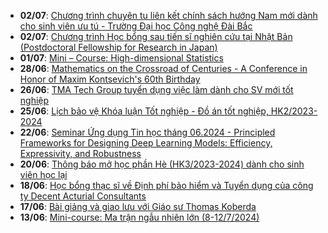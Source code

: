  - **02/07**: [Chương trình chuyên tu liên kết chính sách hướng Nam mới dành cho sinh viên ưu tú - Trường Đại học Công nghệ Đài Bắc](https://math.hcmus.edu.vn/tin-tức/tin-học-bổng-việc-làm/954-chương-trình-chuyên-tu-liên-kết-chính-sách-hướng-nam-mới-dành-cho-sinh-viên-ưu-tú-trường-đại-học-công-nghệ-đài-bắc)
 - **02/07**: [Chương trình Học bổng sau tiến sĩ nghiên cứu tại Nhật Bản (Postdoctoral Fellowship for Research in Japan)](https://math.hcmus.edu.vn/tin-tức/tin-học-bổng-việc-làm/952-chương-trình-học-bổng-sau-tiến-sĩ-nghiên-cứu-tại-nhật-bản-postdoctoral-fellowship-for-research-in-japan)
 - **01/07**: [Mini – Course: High-dimensional Statistics](https://math.hcmus.edu.vn/tin-tức/tin-nghiên-cứu/951-mini-course-high-dimensional-statistics)
 - **28/06**: [Mathematics on the Crossroad of Centuries - A Conference in Honor of Maxim Kontsevich's 60th Birthday](https://math.hcmus.edu.vn/tin-tức/thông-tin-toán-tin-học/949-mathematics-on-the-crossroad-of-centuries-a-conference-in-honor-of-maxim-kontsevich-s-60th-birthday)
 - **26/06**: [TMA Tech Group tuyển dụng việc làm dành cho SV mới tốt nghiệp](https://math.hcmus.edu.vn/tin-tức/tin-học-bổng-việc-làm/948-tma-tech-group-tuyển-dụng-việc-làm-dành-cho-sv-mới-tốt-nghiệp)
 - **25/06**: [Lịch bảo vệ Khóa luận Tốt nghiệp - Đồ án tốt nghiệp, HK2/2023-2024](https://math.hcmus.edu.vn/tin-tức/tin-giáo-vụ/947-lịch-bảo-vệ-khóa-luận-tốt-nghiệp-đồ-án-tốt-nghiệp,-hk2-2023-2024)
 - **22/06**: [Seminar Ứng dụng Tin học tháng 06.2024 - Principled Frameworks for Designing Deep Learning Models: Efficiency, Expressivity, and Robustness](https://math.hcmus.edu.vn/tin-tức/tin-nghiên-cứu/945-seminar-ứng-dụng-tin-học-tháng-06-2024-principled-frameworks-for-designing-deep-learning-models-%20efficiency,-expressivity,-and-robustness)
 - **20/06**: [Thông báo mở học phần Hè (HK3/2023-2024) dành cho sinh viên học lại](https://math.hcmus.edu.vn/tin-tức/tin-giáo-vụ/940-thông-báo-mở-học-phần-hè-hk3-2023-2024-dành-cho-sinh-viên-học-lại)
 - **18/06**: [Học bổng thạc sĩ về Định phí bảo hiểm và Tuyển dụng của công ty Decent Acturial Consultants](https://math.hcmus.edu.vn/tin-tức/tin-học-bổng-việc-làm/944-aatcp-dac-june24)
 - **17/06**: [Bài giảng và giao lưu với Giáo sư Thomas Koberda](https://math.hcmus.edu.vn/tin-tức/tin-nghiên-cứu/942-bài-giảng-và-giao-lưu-với-giáo-sư-thomas-koberda)
 - **13/06**: [Mini-course: Ma trận ngẫu nhiên lớn (8-12/7/2024)](https://math.hcmus.edu.vn/tin-tức/tin-nghiên-cứu/941-mini-course-lrm-8_12_7_24)
